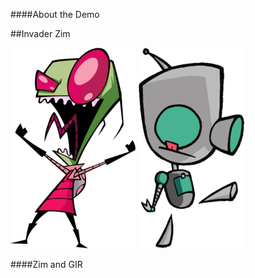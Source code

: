 ####About the Demo

##Invader Zim

<img src="images/zim2.png"/>
<img src="images/gir2.png"/>

####Zim and GIR

